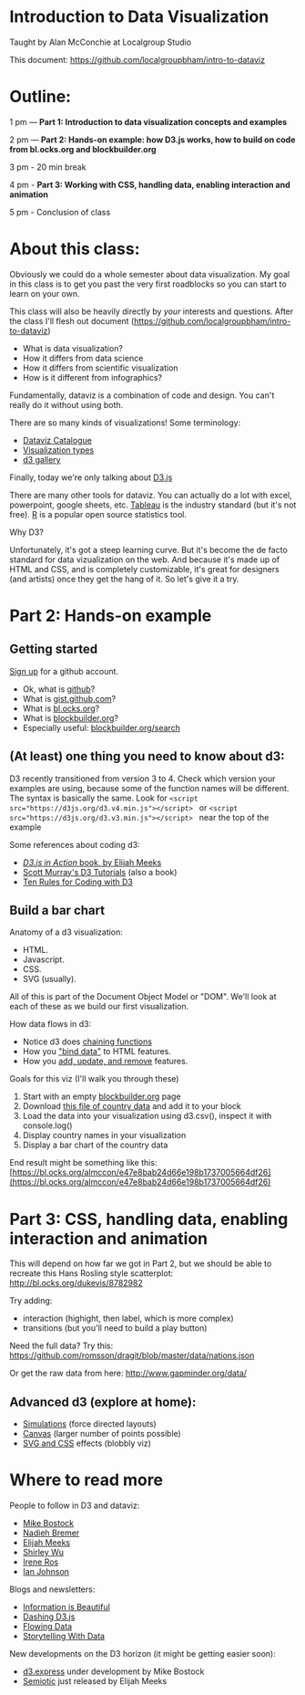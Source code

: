 # Introduction to Data Visualization 
Taught by Alan McConchie at Localgroup Studio

This document: https://github.com/localgroupbham/intro-to-dataviz


# Outline:


1 pm — **Part 1: Introduction to data visualization concepts and examples**

2 pm — **Part 2: Hands-on example: how D3.js works, how to build on code from bl.ocks.org and blockbuilder.org**

3 pm - 20 min break

4 pm - **Part 3: Working with CSS, handling data, enabling interaction and animation**

5 pm - Conclusion of class

# About this class: 

Obviously we could do a whole semester about data visualization. My goal in this class is to get you past the very first roadblocks so you can start to learn on your own.

This class will also be heavily directly by _your_ interests and questions. After the class I'll flesh out document (https://github.com/localgroupbham/intro-to-dataviz)

* What is data visualization?
* How it differs from data science
* How it differs from scientific visualization
* How is it different from infographics?

Fundamentally, dataviz is a combination of code and design. You can't really do it without using both.

There are so many kinds of visualizations! Some terminology:

* [Dataviz Catalogue](http://www.datavizcatalogue.com/)
* [Visualization types](http://guides.library.duke.edu/datavis/vis_types)
* [d3 gallery](https://github.com/d3/d3/wiki/Gallery)


Finally, today we're only talking about [D3.js](https://d3js.org/)

There are many other tools for dataviz. You can actually do a lot with excel, powerpoint, google sheets, etc. [Tableau](http://tableau.com) is the industry standard (but it's not free). [R](https://www.r-project.org/) is a popular open source statistics tool.

Why D3?

Unfortunately, it's got a steep learning curve. But it's become the de facto standard for data vizualization on the web. And because it's made up of HTML and CSS, and is completely customizable, it's great for designers (and artists) once they get the hang of it. So let's give it a try. 


# Part 2: Hands-on example

## Getting started

[Sign up](https://github.com/join) for a github account.

* Ok, what is [github](http://github.com)?
* What is [gist.github.com](http://gist.github.com)?
* What is [bl.ocks.org](http://bl.ocks.org)?
* What is [blockbuilder.org](http://blockbuilder.org)?
* Especially useful: [blockbuilder.org/search](http://blockbuilder.org/search)

## (At least) one thing you need to know about d3:
D3 recently transitioned from version 3 to 4. Check which version your examples are using, because some of the function names will be different. The syntax is basically the same. Look for `<script src="https://d3js.org/d3.v4.min.js"></script>
` or `<script src="https://d3js.org/d3.v3.min.js"></script>
` near the top of the example
      
  Some references about coding d3:
  
  * [_D3.js in Action_ book, by Elijah Meeks](https://www.manning.com/books/d3js-in-action-second-edition)
  * [Scott Murray's D3 Tutorials](http://alignedleft.com/tutorials/d3) (also a book)
  * [Ten Rules for Coding with D3](https://northlandia.wordpress.com/2014/10/23/ten-best-practices-for-coding-with-d3/)

## Build a bar chart

Anatomy of a d3 visualization: 

* HTML.
* Javascript.
* CSS.
* SVG (usually). 

All of this is part of the Document Object Model or "DOM". We'll look at each of these as we build our first visualization.

How data flows in d3:

* Notice d3 does [chaining functions](http://alignedleft.com/tutorials/d3/chaining-methods)
* How you ["bind data"](http://alignedleft.com/tutorials/d3/binding-data) to HTML features.
* How you [add, update, and remove](https://bl.ocks.org/mbostock/3808218) features.

Goals for this viz (I'll walk you through these)

1. Start with an empty [blockbuilder.org](http://blockbuilder.org) page
2. Download [this file of country data](https://gist.github.com/almccon/e47e8bab24d66e198b1737005664df26/raw/5e7e4fbcaf986482aea142414f84b5046808977e/gapminder_avg.csv) and add it to your block
3. Load the data into your visualization using d3.csv(), inspect it with console.log()
4. Display country names in your visualization
5. Display a bar chart of the country data

End result might be something like this:
[https://bl.ocks.org/almccon/e47e8bab24d66e198b1737005664df26](https://bl.ocks.org/almccon/e47e8bab24d66e198b1737005664df26)



# Part 3: CSS, handling data, enabling interaction and animation


This will depend on how far we got in Part 2, but we should be able to recreate this Hans Rosling style scatterplot:
    http://bl.ocks.org/dukevis/8782982

Try adding: 

* interaction (highight, then label, which is more complex)
* transitions (but you'll need to build a play button)

Need the full data?
Try this: https://github.com/romsson/dragit/blob/master/data/nations.json

Or get the raw data from here: http://www.gapminder.org/data/

## Advanced d3 (explore at home):

* [Simulations](https://bl.ocks.org/mbostock/4062045) (force directed layouts)
* [Canvas](http://blockbuilder.org/mbostock/2647922) (larger number of points possible)
* [SVG and CSS](http://bl.ocks.org/nbremer/0e98c72b043590769facc5e829ebf43f) effects (blobbly viz)


# Where to read more

People to follow in D3 and dataviz:

* [Mike Bostock](https://bost.ocks.org/mike/)
* [Nadieh Bremer](https://www.visualcinnamon.com/)
* [Elijah Meeks](http://elijahmeeks.com/)
* [Shirley Wu](http://sxywu.com/)
* [Irene Ros](http://www.ireneros.com/)
* [Ian Johnson](http://bl.ocks.org/enjalot)

Blogs and newsletters:

* [Information is Beautiful](http://www.informationisbeautiful.net/)
* [Dashing D3.js](https://www.dashingd3js.com/)
* [Flowing Data](http://flowingdata.com/)
* [Storytelling With Data](http://www.storytellingwithdata.com/)

New developments on the D3 horizon (it might be getting easier soon):

* [d3.express](https://medium.com/@mbostock/a-better-way-to-code-2b1d2876a3a0) under development by Mike Bostock
* [Semiotic](https://medium.com/@Elijah_Meeks/introducing-semiotic-for-data-visualization-88dc3c6b6926) just released by Elijah Meeks
